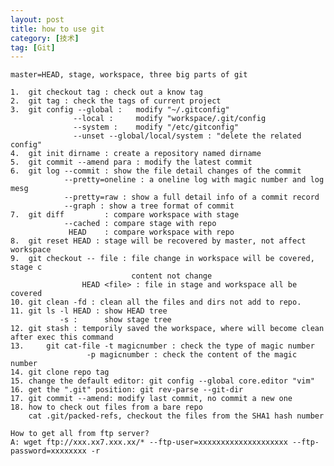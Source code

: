 ```yaml
---
layout: post
title: how to use git
category: [技术]
tag: [Git]
---
```

	
	master=HEAD, stage, workspace, three big parts of git
	
	1. 	git checkout tag : check out a know tag
	2. 	git tag : check the tags of current project
	3. 	git config --global : 	modify "~/.gitconfig" 
				  --local : 	modify "workspace/.git/config
				  --system :	modify "/etc/gitconfig"
				  --unset --global/local/system : "delete the related config"
	4. 	git init dirname : create a repository named dirname
	5. 	git commit --amend para : modify the latest commit
	6. 	git log	--commit : show the file detail changes of the commit
				--pretty=oneline : a oneline log with magic number and log mesg
				--pretty=raw : show a full detail info of a commit record
				--graph : show a tree format of commit
	7. 	git diff 		 : compare workspace with stage 
				--cached : compare stage with repo
				 HEAD	 : compare workspace with repo
	8. 	git reset HEAD : stage will be recovered by master, not affect workspace
	9. 	git checkout -- file : file change in workspace will be covered, stage c
							   content not change
					HEAD <file> : file in stage and workspace all be covered
	10.	git clean -fd : clean all the files and dirs not add to repo. 
	11.	git ls -l HEAD : show HEAD tree
			   -s :		 show stage tree
	12.	git stash : temporily saved the workspace, where will become clean after exec this command
	13. 	git cat-file -t magicnumber : check the type of magic number
					 -p magicnumber : check the content of the magic number
	14.	git clone repo tag
	15. change the default editor: git config --global core.editor "vim"
	16. get the ".git" position: git rev-parse --git-dir
	17. git commit --amend: modify last commit, no commit a new one
	18. how to check out files from a bare repo
		cat .git/packed-refs, checkout the files from the SHA1 hash number
	
	How to get all from ftp server?
	A: wget ftp://xxx.xx7.xxx.xx/* --ftp-user=xxxxxxxxxxxxxxxxxxxx --ftp-password=xxxxxxxx -r

